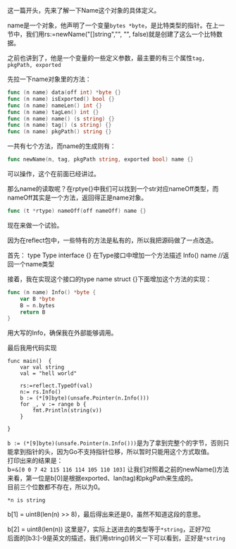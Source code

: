 这一篇开头，先来了解一下Name这个对象的具体定义。  

name是一个对象，他声明了一个变量`bytes *byte`，是比特类型的指针。在上一节中，我们用rs:=newName("[]string","", "", false)就是创建了这么一个比特数据。

之前也讲到了，他是一个变量的一些定义参数，最主要的有三个属性`tag, pkgPath, exported`

先拉一下name对象里的方法：
```go
func (n name) data(off int) *byte {}
func (n name) isExported() bool {}
func (n name) nameLen() int {}
func (n name) tagLen() int {}
func (n name) name() (s string) {}
func (n name) tag() (s string) {}
func (n name) pkgPath() string {}
```

一共有七个方法，而name的生成则有：  
```go
func newName(n, tag, pkgPath string, exported bool) name {}
```
可以操作，这个在前面已经讲过。

那么name的读取呢？在rptye{}中我们可以找到一个str对应nameOff类型，而nameOff其实是一个方法，返回得正是name对象。  
```go
func (t *rtype) nameOff(off nameOff) name {}
```

现在来做一个试验。  

因为在reflect包中，一些特有的方法是私有的，所以我把源码做了一点改造。  

首先：
type Type interface {}
在Type接口中增加一个方法描述
Info() name //返回一个name类型  

接着，我在实现这个接口的type name struct {}下面增加这个方法的实现：  
```go
func (n name) Info() *byte {
	var B *byte
	B = n.bytes
	return B
}
```
用大写的Info，确保我在外部能够调用。

最后我用代码实现  
```
func main()  {
	var val string
	val = "hell world"

	rs:=reflect.TypeOf(val)
	n:= rs.Info()
	b := (*[9]byte)(unsafe.Pointer(n.Info()))
	for _, v := range b {
		fmt.Println(string(v))
	}

}
```
`b := (*[9]byte)(unsafe.Pointer(n.Info()))`是为了拿到完整个的字节，否则只能拿到指针的头，因为Go不支持指针位移，所以暂时只能用这个方式取值。  
打印出来的结果是：  
b=`&[0 0 7 42 115 116 114 105 110 103]`
让我们对照着之前的newName()方法来看，第一位是b[0]是根据exported、lan(tag)和pkgPath来生成的。  
目前三个位数都不存在，所以为0。  

`*n is string`

b[1] = uint8(len(n) >> 8)，最后得出来还是0，虽然不知道这段的意思。

b[2] = uint8(len(n))
这里是7，实际上送进去的类型等于`*string`，正好7位  
后面的[b3:]-9是英文的描述，我们用string()转义一下可以看到，正好是`*string`  


